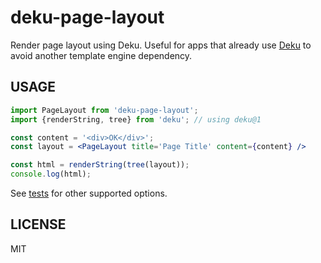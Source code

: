 # deku-page-layout
Render page layout using Deku. Useful for apps that already use [Deku](https://github.com/anthonyshort/deku) to avoid another template engine dependency.

## USAGE

```jsx
import PageLayout from 'deku-page-layout';
import {renderString, tree} from 'deku'; // using deku@1

const content = '<div>OK</div>';
const layout = <PageLayout title='Page Title' content={content} />

const html = renderString(tree(layout));
console.log(html);
```

See [tests](https://github.com/micnews/deku-page-layout/blob/master/test.jsx) for other supported options.

## LICENSE

MIT

